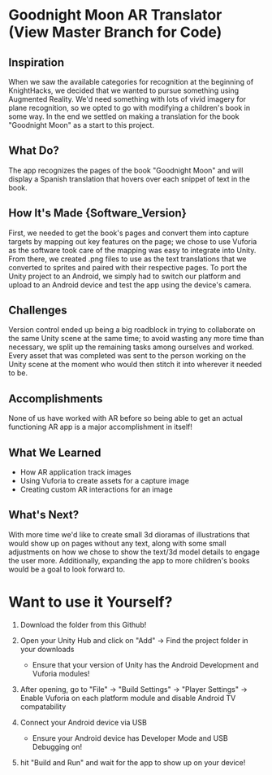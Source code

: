 # Goodnight Moon AR Translator (View Master Branch for Code)

## Inspiration
When we saw the available categories for recognition at the beginning of KnightHacks, we decided that we wanted to pursue something using Augmented Reality. We'd need something with lots of vivid imagery for plane recognition, so we opted to go with modifying a children's book in some way. In the end we settled on making a translation for the book "Goodnight Moon" as a start to this project.

## What Do?
The app recognizes the pages of the book "Goodnight Moon" and will display a Spanish translation that hovers over each snippet of text in the book.

## How It's Made {Software_Version}
First, we needed to get the book's pages and convert them into capture targets by mapping out key features on the page; we chose to use Vuforia as the software took care of the mapping was easy to integrate into Unity. From there, we created .png files to use as the text translations that we converted to sprites and paired with their respective pages. To port the Unity project to an Android, we simply had to switch our platform and upload to an Android device and test the app using the device's camera.

## Challenges
Version control ended up being a big roadblock in trying to collaborate on the same Unity scene at the same time; to avoid wasting any more time than necessary, we split up the remaining tasks among ourselves and worked. Every asset that was completed was sent to the person working on the Unity scene at the moment who would then stitch it into wherever it needed to be.

## Accomplishments
None of us have worked with AR before so being able to get an actual functioning AR app is a major accomplishment in itself!

## What We Learned
- How AR application track images
- Using Vuforia to create assets for a capture image
- Creating custom AR interactions for an image

## What's Next?
With more time we'd like to create small 3d dioramas of illustrations that would show up on pages without any text, along with some small adjustments on how we chose to show the text/3d model details to engage the user more. Additionally, expanding the app to more children's books would be a goal to look forward to.

# Want to use it Yourself?

1. Download the folder from this Github!
2. Open your Unity Hub and click on "Add" -> Find the project folder in your downloads
   * Ensure that your version of Unity has the Android Development and Vuforia modules!
   
3. After opening, go to "File" -> "Build Settings" -> "Player Settings" -> Enable Vuforia on each platform module and disable Android TV compatability
4. Connect your Android device via USB
   * Ensure your Android device has Developer Mode and USB Debugging on!
   
5. hit "Build and Run" and wait for the app to show up on your device!
